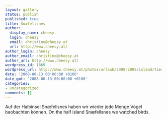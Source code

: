 ```yaml
---
layout: gallery
status: publish
published: true
title: Snæfellsnes
author:
  display_name: cheesy
  login: cheesy
  email: christine@cheesy.at
  url: http://www.cheesy.at/
author_login: cheesy
author_email: christine@cheesy.at
author_url: http://www.cheesy.at/
wordpress_id: 1869
wordpress_url: http://www.cheesy.at/photos/urlaub/2008-2009/island/tierwelt-islands/snaefellsnes/
date: '2008-06-13 00:00:00 +0100'
date_gmt: '2008-06-13 00:00:00 +0100'
categories:
- Uncategorized
comments: []
---
```

<!--:de-->Auf der Halbinsel Snæfellsnes haben wir wieder jede Menge Vögel beobachten können.
<!--:--><!--:en-->On the half island Snæfellsnes we watched birds.
<!--:-->
